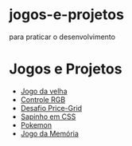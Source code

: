 # jogos-e-projetos
para praticar o desenvolvimento

<h1>Jogos e Projetos</h1>
<ul>
  <li>
    <a href="https://michellycruz.github.io/jogos-e-projetos/jogo-da-velha/index.html">Jogo da velha</a>
  </li>
  <li>
    <a href="https://michellycruz.github.io/jogos-e-projetos/rgb-color-slider/index.html">Controle RGB</a>
  </li>
  <li>
    <a href="https://michellycruz.github.io/jogos-e-projetos/price-grid/index.html">Desafio Price-Grid</a>
  </li>
  <li>
    <a href="https://michellycruz.github.io/jogos-e-projetos/sapinho/index.html">Sapinho em CSS</a>
  </li>
  <li>
    <a href="https://michellycruz.github.io/jogos-e-projetos/cards-pokemon/index.html">Pokemon</a>
  </li>
  <li>
    <a href="https://michellycruz.github.io/jogos-e-projetos/jogo_da_memoria/index.html">Jogo da Memória</a>
  </li>
</ul>
